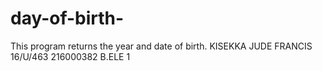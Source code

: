 # day-of-birth-
This program returns the year and date of birth.
KISEKKA JUDE FRANCIS
16/U/463     216000382
B.ELE 1
